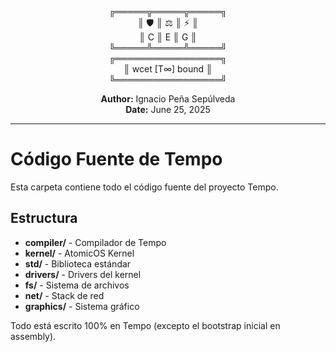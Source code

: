 <div align="center">

╔═════╦═════╦═════╗  
║ 🛡️  ║ ⚖️  ║ ⚡  ║  
║  C  ║  E  ║  G  ║  
╚═════╩═════╩═════╝  
╔═════════════════╗  
║ wcet [T∞] bound ║  
╚═════════════════╝  

**Author:** Ignacio Peña Sepúlveda  
**Date:** June 25, 2025

</div>

---

# Código Fuente de Tempo

Esta carpeta contiene todo el código fuente del proyecto Tempo.

## Estructura

- **compiler/** - Compilador de Tempo
- **kernel/** - AtomicOS Kernel  
- **std/** - Biblioteca estándar
- **drivers/** - Drivers del kernel
- **fs/** - Sistema de archivos
- **net/** - Stack de red
- **graphics/** - Sistema gráfico

Todo está escrito 100% en Tempo (excepto el bootstrap inicial en assembly).